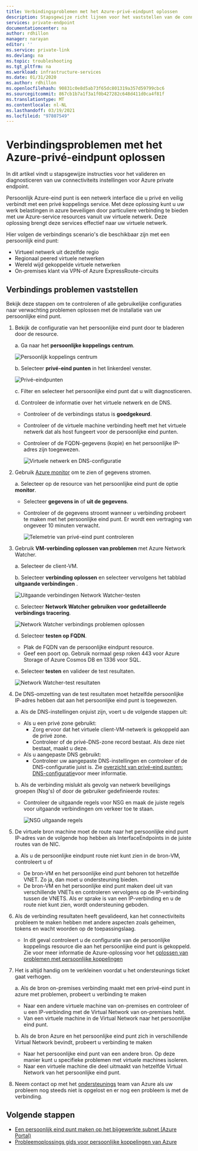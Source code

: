 ```yaml
---
title: Verbindingsproblemen met het Azure-privé-eindpunt oplossen
description: Stapsgewijze richt lijnen voor het vaststellen van de connectiviteit van privé-eind punten
services: private-endpoint
documentationcenter: na
author: rdhillon
manager: narayan
editor: ''
ms.service: private-link
ms.devlang: na
ms.topic: troubleshooting
ms.tgt_pltfrm: na
ms.workload: infrastructure-services
ms.date: 01/31/2020
ms.author: rdhillon
ms.openlocfilehash: 90831c0e8d5ab73f65dc801319a357d59799cbc6
ms.sourcegitcommit: 867cb1b7a1f3a1f0b427282c648d411d0ca4f81f
ms.translationtype: MT
ms.contentlocale: nl-NL
ms.lasthandoff: 03/19/2021
ms.locfileid: "97807549"
---
```

# <a name="troubleshoot-azure-private-endpoint-connectivity-problems"></a>Verbindingsproblemen met het Azure-privé-eindpunt oplossen

In dit artikel vindt u stapsgewijze instructies voor het valideren en diagnosticeren van uw connectiviteits instellingen voor Azure private endpoint.

Persoonlijk Azure-eind punt is een netwerk interface die u privé en veilig verbindt met een privé koppelings service. Met deze oplossing kunt u uw werk belastingen in azure beveiligen door particuliere verbinding te bieden met uw Azure-service resources vanuit uw virtuele netwerk. Deze oplossing brengt deze services effectief naar uw virtuele netwerk.

Hier volgen de verbindings scenario's die beschikbaar zijn met een persoonlijk eind punt:

- Virtueel netwerk uit dezelfde regio
- Regionaal peered virtuele netwerken
- Wereld wijd gekoppelde virtuele netwerken
- On-premises klant via VPN-of Azure ExpressRoute-circuits

## <a name="diagnose-connectivity-problems"></a>Verbindings problemen vaststellen 

Bekijk deze stappen om te controleren of alle gebruikelijke configuraties naar verwachting problemen oplossen met de installatie van uw persoonlijke eind punt.

1. Bekijk de configuratie van het persoonlijke eind punt door te bladeren door de resource.

    a. Ga naar het **persoonlijke koppelings centrum**.

      ![Persoonlijk koppelings centrum](./media/private-endpoint-tsg/private-link-center.png)

    b. Selecteer **privé-eind punten** in het linkerdeel venster.
    
      ![Privé-eindpunten](./media/private-endpoint-tsg/private-endpoints.png)

    c. Filter en selecteer het persoonlijke eind punt dat u wilt diagnosticeren.

    d. Controleer de informatie over het virtuele netwerk en de DNS.
     - Controleer of de verbindings status is **goedgekeurd**.
     - Controleer of de virtuele machine verbinding heeft met het virtuele netwerk dat als host fungeert voor de persoonlijke eind punten.
     - Controleer of de FQDN-gegevens (kopie) en het persoonlijke IP-adres zijn toegewezen.
    
       ![Virtuele netwerk en DNS-configuratie](./media/private-endpoint-tsg/vnet-dns-configuration.png)
    
1. Gebruik [Azure monitor](../azure-monitor/overview.md) om te zien of gegevens stromen.

    a. Selecteer op de resource van het persoonlijke eind punt de optie **monitor**.
     - Selecteer **gegevens in** of **uit de gegevens**. 
     - Controleer of de gegevens stroomt wanneer u verbinding probeert te maken met het persoonlijke eind punt. Er wordt een vertraging van ongeveer 10 minuten verwacht.
    
       ![Telemetrie van privé-eind punt controleren](./media/private-endpoint-tsg/private-endpoint-monitor.png)

1.  Gebruik **VM-verbinding oplossen van problemen** met Azure Network Watcher.

    a. Selecteer de client-VM.

    b. Selecteer **verbinding oplossen** en selecteer vervolgens het tabblad **uitgaande verbindingen** .
    
      ![Uitgaande verbindingen Network Watcher-testen](./media/private-endpoint-tsg/network-watcher-outbound-connection.png)
    
    c. Selecteer **Network Watcher gebruiken voor gedetailleerde verbindings tracering**.
    
      ![Network Watcher verbindings problemen oplossen](./media/private-endpoint-tsg/network-watcher-connection-troubleshoot.png)

    d. Selecteer **testen op FQDN**.
     - Plak de FQDN van de persoonlijke eindpunt resource.
     - Geef een poort op. Gebruik normaal gesp roken 443 voor Azure Storage of Azure Cosmos DB en 1336 voor SQL.

    e. Selecteer **testen** en valideer de test resultaten.
    
      ![Network Watcher-test resultaten](./media/private-endpoint-tsg/network-watcher-test-results.png)
    
        
1. De DNS-omzetting van de test resultaten moet hetzelfde persoonlijke IP-adres hebben dat aan het persoonlijke eind punt is toegewezen.

    a. Als de DNS-instellingen onjuist zijn, voert u de volgende stappen uit:
     - Als u een privé zone gebruikt: 
       - Zorg ervoor dat het virtuele client-VM-netwerk is gekoppeld aan de privé zone.
       - Controleer of de privé-DNS-zone record bestaat. Als deze niet bestaat, maakt u deze.
     - Als u aangepaste DNS gebruikt:
       - Controleer uw aangepaste DNS-instellingen en controleer of de DNS-configuratie juist is.
       Zie [overzicht van privé-eind punten: DNS-configuratie](./private-endpoint-overview.md#dns-configuration)voor meer informatie.

    b. Als de verbinding mislukt als gevolg van netwerk beveiligings groepen (Nsg's) of door de gebruiker gedefinieerde routes:
     - Controleer de uitgaande regels voor NSG en maak de juiste regels voor uitgaande verbindingen om verkeer toe te staan.
    
       ![NSG uitgaande regels](./media/private-endpoint-tsg/nsg-outbound-rules.png)

1. De virtuele bron machine moet de route naar het persoonlijke eind punt IP-adres van de volgende hop hebben als InterfaceEndpoints in de juiste routes van de NIC. 

    a. Als u de persoonlijke eindpunt route niet kunt zien in de bron-VM, controleert u of 
     - De bron-VM en het persoonlijke eind punt behoren tot hetzelfde VNET. Zo ja, dan moet u ondersteuning bieden. 
     - De bron-VM en het persoonlijke eind punt maken deel uit van verschillende VNETs en controleren vervolgens op de IP-verbinding tussen de VNETS. Als er sprake is van een IP-verbinding en u de route niet kunt zien, wordt ondersteuning geboden. 

1. Als de verbinding resultaten heeft gevalideerd, kan het connectiviteits probleem te maken hebben met andere aspecten zoals geheimen, tokens en wacht woorden op de toepassingslaag.
   - In dit geval controleert u de configuratie van de persoonlijke koppelings resource die aan het persoonlijke eind punt is gekoppeld. Zie voor meer informatie de Azure-oplossing voor het [oplossen van problemen met persoonlijke koppelingen](troubleshoot-private-link-connectivity.md)
   
1. Het is altijd handig om te verkleinen voordat u het ondersteunings ticket gaat verhogen. 

    a. Als de bron on-premises verbinding maakt met een privé-eind punt in azure met problemen, probeert u verbinding te maken 
      - Naar een andere virtuele machine van on-premises en controleer of u een IP-verbinding met de Virtual Network van on-premises hebt. 
      - Van een virtuele machine in de Virtual Network naar het persoonlijke eind punt.
      
    b. Als de bron Azure en het persoonlijke eind punt zich in verschillende Virtual Network bevindt, probeert u verbinding te maken 
      - Naar het persoonlijke eind punt van een andere bron. Op deze manier kunt u specifieke problemen met virtuele machines isoleren. 
      - Naar een virtuele machine die deel uitmaakt van hetzelfde Virtual Network van het persoonlijke eind punt.  

1. Neem contact op met het [ondersteunings](https://ms.portal.azure.com/#blade/Microsoft_Azure_Support/HelpAndSupportBlade/overview) team van Azure als uw probleem nog steeds niet is opgelost en er nog een probleem is met de verbinding.

## <a name="next-steps"></a>Volgende stappen

 * [Een persoonlijk eind punt maken op het bijgewerkte subnet (Azure Portal)](./create-private-endpoint-portal.md)
 * [Probleemoplossings gids voor persoonlijke koppelingen van Azure](troubleshoot-private-link-connectivity.md)
